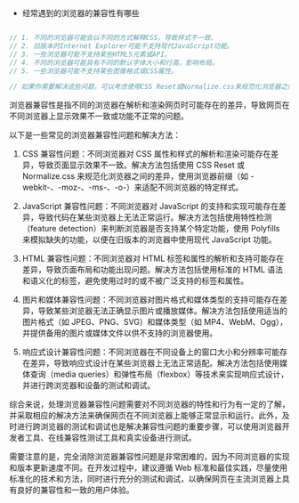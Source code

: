 - 经常遇到的浏览器的兼容性有哪些
```js

// 1. 不同的浏览器可能会以不同的方式解释CSS，导致样式不一致。
// 2. 旧版本的Internet Explorer可能不支持现代JavaScript功能。
// 3. 一些浏览器可能不支持某些HTML5元素或API。
// 4. 不同的浏览器可能具有不同的默认字体大小和行高，影响布局。
// 5. 一些浏览器可能不支持某些图像格式或CSS属性。

// 如果你需要解决这些问题，可以考虑使用CSS Reset或Normalize.css来规范化浏览器之间的差异。此外，可以使用Polyfills来模拟缺失的功能，以便在旧版本的浏览器中使用现代JavaScript功能和HTML5元素。
```

浏览器兼容性是指不同的浏览器在解析和渲染网页时可能存在的差异，导致网页在不同浏览器上显示效果不一致或功能不正常的问题。

以下是一些常见的浏览器兼容性问题和解决方法：

1. CSS 兼容性问题：不同浏览器对 CSS 属性和样式的解析和渲染可能存在差异，导致页面显示效果不一致。解决方法包括使用 CSS Reset 或 Normalize.css 来规范化浏览器之间的差异，使用浏览器前缀（如 -webkit-、-moz-、-ms-、-o-）来适配不同浏览器的特定样式。

2. JavaScript 兼容性问题：不同浏览器对 JavaScript 的支持和实现可能存在差异，导致代码在某些浏览器上无法正常运行。解决方法包括使用特性检测（feature detection）来判断浏览器是否支持某个特定功能，使用 Polyfills 来模拟缺失的功能，以便在旧版本的浏览器中使用现代 JavaScript 功能。

3. HTML 兼容性问题：不同浏览器对 HTML 标签和属性的解析和支持可能存在差异，导致页面布局和功能出现问题。解决方法包括使用标准的 HTML 语法和语义化的标签，避免使用过时的或不被广泛支持的标签和属性。

4. 图片和媒体兼容性问题：不同浏览器对图片格式和媒体类型的支持可能存在差异，导致某些浏览器无法正确显示图片或播放媒体。解决方法包括使用适当的图片格式（如 JPEG、PNG、SVG）和媒体类型（如 MP4、WebM、Ogg），并提供备用的图片或媒体文件以供不支持的浏览器使用。

5. 响应式设计兼容性问题：不同浏览器在不同设备上的窗口大小和分辨率可能存在差异，导致响应式设计在某些浏览器上无法正常适配。解决方法包括使用媒体查询（media queries）和弹性布局（flexbox）等技术来实现响应式设计，并进行跨浏览器和设备的测试和调试。

综合来说，处理浏览器兼容性问题需要对不同浏览器的特性和行为有一定的了解，并采取相应的解决方法来确保网页在不同浏览器上能够正常显示和运行。此外，及时进行跨浏览器的测试和调试也是解决兼容性问题的重要步骤，可以使用浏览器开发者工具、在线兼容性测试工具和真实设备进行测试。

需要注意的是，完全消除浏览器兼容性问题是非常困难的，因为不同浏览器的实现和版本更新速度不同。在开发过程中，建议遵循 Web 标准和最佳实践，尽量使用标准化的技术和方法，同时进行充分的测试和调试，以确保网页在主流浏览器上具有良好的兼容性和一致的用户体验。